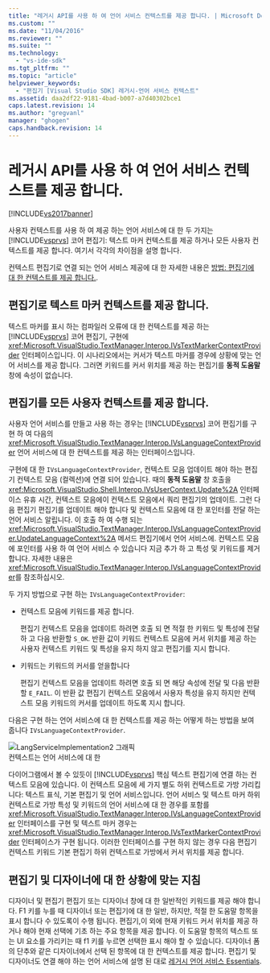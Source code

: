 ```yaml
---
title: "레거시 API를 사용 하 여 언어 서비스 컨텍스트를 제공 합니다. | Microsoft Docs"
ms.custom: ""
ms.date: "11/04/2016"
ms.reviewer: ""
ms.suite: ""
ms.technology: 
  - "vs-ide-sdk"
ms.tgt_pltfrm: ""
ms.topic: "article"
helpviewer_keywords: 
  - "편집기 [Visual Studio SDK] 레거시-언어 서비스 컨텍스트"
ms.assetid: daa2df22-9181-4bad-b007-a7d40302bce1
caps.latest.revision: 14
ms.author: "gregvanl"
manager: "ghogen"
caps.handback.revision: 14
---
```

# 레거시 API를 사용 하 여 언어 서비스 컨텍스트를 제공 합니다.
[!INCLUDE[vs2017banner](../code-quality/includes/vs2017banner.md)]

사용자 컨텍스트를 사용 하 여 제공 하는 언어 서비스에 대 한 두 가지는 [!INCLUDE[vsprvs](../code-quality/includes/vsprvs_md.md)] 코어 편집기: 텍스트 마커 컨텍스트를 제공 하거나 모든 사용자 컨텍스트를 제공 합니다.  여기서 각각의 차이점을 설명 합니다.  
  
 컨텍스트 편집기로 연결 되는 언어 서비스 제공에 대 한 자세한 내용은 [방법: 편집기에 대 한 컨텍스트를 제공 합니다.](../extensibility/how-to-provide-context-for-editors.md).  
  
## 편집기로 텍스트 마커 컨텍스트를 제공 합니다.  
 텍스트 마커를 표시 하는 컴파일러 오류에 대 한 컨텍스트를 제공 하는 [!INCLUDE[vsprvs](../code-quality/includes/vsprvs_md.md)] 코어 편집기, 구현에 <xref:Microsoft.VisualStudio.TextManager.Interop.IVsTextMarkerContextProvider> 인터페이스입니다.  이 시나리오에서는 커서가 텍스트 마커를 경우에 상황에 맞는 언어 서비스를 제공 합니다.  그러면 키워드를 커서 위치를 제공 하는 편집기를  **동적 도움말** 창에 속성이 없습니다.  
  
## 편집기를 모든 사용자 컨텍스트를 제공 합니다.  
 사용자 언어 서비스를 만들고 사용 하는 경우는 [!INCLUDE[vsprvs](../code-quality/includes/vsprvs_md.md)] 코어 편집기를 구현 하 여 다음의 <xref:Microsoft.VisualStudio.TextManager.Interop.IVsLanguageContextProvider> 언어 서비스에 대 한 컨텍스트를 제공 하는 인터페이스입니다.  
  
 구현에 대 한 `IVsLanguageContextProvider`, 컨텍스트 모음 업데이트 해야 하는 편집기 컨텍스트 모음 \(컬렉션\)에 연결 되어 있습니다.  때의  **동적 도움말** 창 호출을 <xref:Microsoft.VisualStudio.Shell.Interop.IVsUserContext.Update%2A> 인터페이스 유휴 시간, 컨텍스트 모음에이 컨텍스트 모음에서 쿼리 편집기의 업데이트.  그런 다음 편집기 편집기를 업데이트 해야 합니다 및 컨텍스트 모음에 대 한 포인터를 전달 하는 언어 서비스 알립니다.  이 호출 하 여 수행 되는 <xref:Microsoft.VisualStudio.TextManager.Interop.IVsLanguageContextProvider.UpdateLanguageContext%2A> 메서드 편집기에서 언어 서비스에.  컨텍스트 모음에 포인터를 사용 하 여 언어 서비스 수 있습니다 지금 추가 하 고 특성 및 키워드를 제거 합니다.  자세한 내용은 <xref:Microsoft.VisualStudio.TextManager.Interop.IVsLanguageContextProvider>를 참조하십시오.  
  
 두 가지 방법으로 구현 하는 `IVsLanguageContextProvider`:  
  
-   컨텍스트 모음에 키워드를 제공 합니다.  
  
     편집기 컨텍스트 모음을 업데이트 하려면 호출 되 면 적절 한 키워드 및 특성에 전달 하 고 다음 반환할 `S_OK`.  반환 값이 키워드 컨텍스트 모음에 커서 위치를 제공 하는 사용자 컨텍스트 키워드 및 특성을 유지 하지 않고 편집기를 지시 합니다.  
  
-   키워드는 키워드의 커서를 얻을합니다  
  
     편집기 컨텍스트 모음을 업데이트 하려면 호출 되 면 해당 속성에 전달 및 다음 반환할 `E_FAIL`.  이 반환 값 편집기 컨텍스트 모음에서 사용자 특성을 유지 하지만 컨텍스트 모음 키워드의 커서를 업데이트 하도록 지시 합니다.  
  
 다음은 구현 하는 언어 서비스에 대 한 컨텍스트를 제공 하는 어떻게 하는 방법을 보여 줍니다 `IVsLanguageContextProvider`.  
  
 ![LangServiceImplementation2 그래픽](~/extensibility/media/vslanguageservice2.gif "vsLanguageService2")  
컨텍스트는 언어 서비스에 대 한  
  
 다이어그램에서 볼 수 있듯이 [!INCLUDE[vsprvs](../code-quality/includes/vsprvs_md.md)] 핵심 텍스트 편집기에 연결 하는 컨텍스트 모음에 있습니다.  이 컨텍스트 모음에 세 가지 별도 하위 컨텍스트로 가방 가리킵니다: 텍스트 표식, 기본 편집기 및 언어 서비스입니다.  언어 서비스 및 텍스트 마커 하위 컨텍스트로 가방 특성 및 키워드의 언어 서비스에 대 한 경우를 포함를 <xref:Microsoft.VisualStudio.TextManager.Interop.IVsLanguageContextProvider> 인터페이스를 구현 및 텍스트 마커 경우는 <xref:Microsoft.VisualStudio.TextManager.Interop.IVsTextMarkerContextProvider> 인터페이스가 구현 됩니다.  이러한 인터페이스를 구현 하지 않는 경우 다음 편집기 컨텍스트 키워드 기본 편집기 하위 컨텍스트로 가방에서 커서 위치를 제공 합니다.  
  
## 편집기 및 디자이너에 대 한 상황에 맞는 지침  
 디자이너 및 편집기 편집기 또는 디자이너 창에 대 한 일반적인 키워드를 제공 해야 합니다.  F1 키를 누를 때 디자이너 또는 편집기에 대 한 일반, 하지만, 적절 한 도움말 항목을 표시 합니다 수 있도록이 수행 됩니다.  편집기,이 외에 현재 키워드 커서 위치를 제공 하거나 해야 현재 선택에 기초 하는 주요 항목을 제공 합니다.  이 도움말 항목의 텍스트 또는 UI 요소를 가리키는 때 f1 키를 누르면 선택한 표시 해야 할 수 있습니다.  디자이너 폼의 단추와 같은 디자이너에서 선택 된 항목에 대 한 컨텍스트를 제공 합니다.  편집기 및 디자이너도 연결 해야 하는 언어 서비스에 설명 된 대로 [레거시 언어 서비스 Essentials](../extensibility/internals/legacy-language-service-essentials.md).
